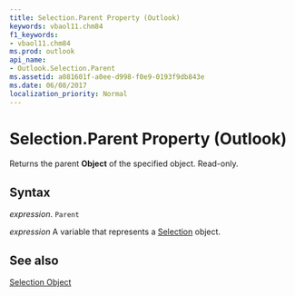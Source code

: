 ```yaml
---
title: Selection.Parent Property (Outlook)
keywords: vbaol11.chm84
f1_keywords:
- vbaol11.chm84
ms.prod: outlook
api_name:
- Outlook.Selection.Parent
ms.assetid: a081601f-a0ee-d998-f0e9-0193f9db843e
ms.date: 06/08/2017
localization_priority: Normal
---
```



# Selection.Parent Property (Outlook)

Returns the parent  **Object** of the specified object. Read-only.


## Syntax

_expression_. `Parent`

_expression_ A variable that represents a [Selection](./Outlook.Selection.md) object.


## See also


[Selection Object](Outlook.Selection.md)

